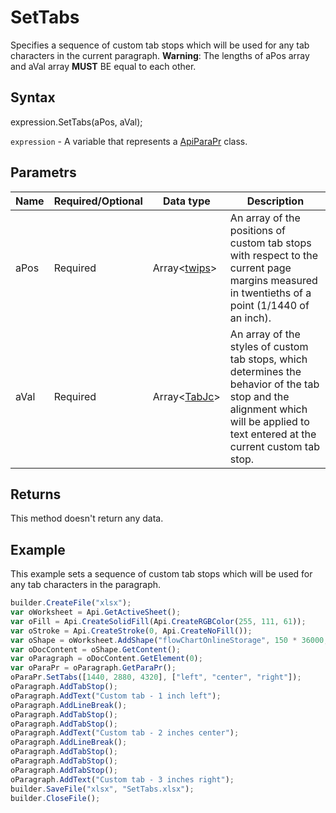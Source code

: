 # SetTabs

Specifies a sequence of custom tab stops which will be used for any tab characters in the current paragraph. **Warning**: The lengths of aPos array and aVal array **MUST** BE equal to each other.

## Syntax

expression.SetTabs(aPos, aVal);

`expression` - A variable that represents a [ApiParaPr](../ApiParaPr.md) class.

## Parametrs

| **Name** | **Required/Optional** | **Data type** | **Description** |
| ------------- | ------------- | ------------- | ------------- |
| aPos | Required | Array<[twips](../../../Enumerations/twips.md)> | An array of the positions of custom tab stops with respect to the current page margins measured in twentieths of a point (1/1440 of an inch). |
| aVal | Required | Array<[TabJc](../../../Enumerations/TabJc.md)> | An array of the styles of custom tab stops, which determines the behavior of the tab stop and the alignment which will be applied to text entered at the current custom tab stop. |

## Returns

This method doesn't return any data.

## Example

This example sets a sequence of custom tab stops which will be used for any tab characters in the paragraph.

```javascript
builder.CreateFile("xlsx");
var oWorksheet = Api.GetActiveSheet();
var oFill = Api.CreateSolidFill(Api.CreateRGBColor(255, 111, 61));
var oStroke = Api.CreateStroke(0, Api.CreateNoFill());
var oShape = oWorksheet.AddShape("flowChartOnlineStorage", 150 * 36000, 70 * 36000, oFill, oStroke, 0, 2 * 36000, 0, 3 * 36000);
var oDocContent = oShape.GetContent();
var oParagraph = oDocContent.GetElement(0);
var oParaPr = oParagraph.GetParaPr();
oParaPr.SetTabs([1440, 2880, 4320], ["left", "center", "right"]);
oParagraph.AddTabStop();
oParagraph.AddText("Custom tab - 1 inch left");
oParagraph.AddLineBreak();
oParagraph.AddTabStop();
oParagraph.AddTabStop();
oParagraph.AddText("Custom tab - 2 inches center");
oParagraph.AddLineBreak();
oParagraph.AddTabStop();
oParagraph.AddTabStop();
oParagraph.AddTabStop();
oParagraph.AddText("Custom tab - 3 inches right");
builder.SaveFile("xlsx", "SetTabs.xlsx");
builder.CloseFile();
```